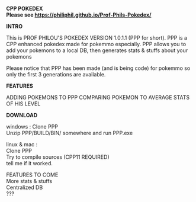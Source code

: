 **CPP POKEDEX  
Please see https://philiphil.github.io/Prof-Phils-Pokedex/**

**INTRO**

This is PROF PHILOU'S POKEDEX VERSION 1.0.1.1 (PPP for short).
PPP is a CPP enhanced pokedex made for pokemmo especially.
PPP allows you to add your pokemons to a local DB, then generates stats & stuffs about your pokemons

Please notice that PPP has been made (and is being code) for pokemmo so only the first 3 generations are available.

**FEATURES**

ADDING POKEMONS TO PPP
COMPARING POKEMON TO AVERAGE STATS OF HIS LEVEL
    
**DOWNLOAD**  

windows : 
Clone PPP  
Unzip PPP/BUILD/BIN/ somewhere and run PPP.exe  

linux & mac :  
Clone PPP  
Try to compile sources (CPP11 REQUIRED)  
tell me if it worked.  

FEATURES TO COME  
More stats & stuffs  
Centralized DB  
???  
